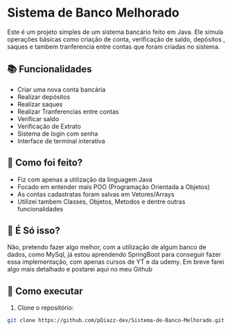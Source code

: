 # Sistema de Banco Melhorado

Este é um projeto simples de um sistema bancário feito em Java. Ele simula operações básicas como criação de conta, verificação de saldo, depósitos , saques e tambem tranferencia entre contas que foram criadas no sistema.

## 📚 Funcionalidades

- Criar uma nova conta bancária
- Realizar depósitos
- Realizar saques
- Realizar Tranferencias entre contas
- Verificar saldo
- Verificação de Extrato
- Sistema de login com senha
- Interface de terminal interativa
  
## 🤔 Como foi feito?
 - Fiz com apenas a utilização da linguagem Java
 - Focado em entender mais POO (Programação Orientada a Objetos)
 - As contas cadastratas foram salvas em Vetores/Arrays
 - Utilizei tambem Classes, Objetos, Metodos e dentre outras funcionalidades  

## 🧠 É Só isso?
  Não, pretendo fazer algo melhor, com a utilização de algum banco de dados, como MySql, já estou aprendendo SpringBoot para conseguir fazer essa implementação, com apenas cursos de YT e da udemy.
  Em breve farei algo mais detalhado e postarei aqui no meu Github
## 🚀 Como executar

1. Clone o repositório:

```bash
git clone https://github.com/pDiazz-dev/Sistema-de-Banco-Melhorado.git

